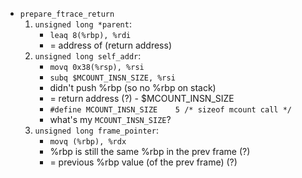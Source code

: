* `prepare_ftrace_return`
    1. `unsigned long *parent`: 
        * `leaq 8(%rbp), %rdi`  
        * = address of (return address)
    2. `unsigned long self_addr`: 
        * `movq 0x38(%rsp), %rsi` 
        * `subq $MCOUNT_INSN_SIZE, %rsi` 
        * didn't push %rbp (so no %rbp on stack)
        * = return address (?) - $MCOUNT_INSN_SIZE 
        * `#define MCOUNT_INSN_SIZE    5 /* sizeof mcount call */`
        * what's my `MCOUNT_INSN_SIZE`?
    3. `unsigned long frame_pointer`: 
        * `movq (%rbp), %rdx` 
        * %rbp is still the same %rbp in the prev frame (?)
        * = previous %rbp value (of the prev frame) (?)

